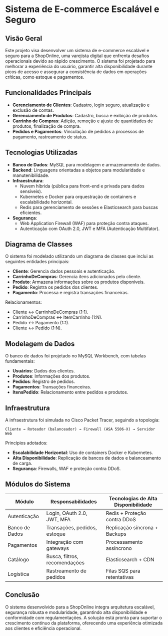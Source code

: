 # Sistema de E-commerce Escalável e Seguro

## Visão Geral
Este projeto visa desenvolver um sistema de e-commerce escalável e seguro para a ShopOnline, uma varejista digital que enfrenta desafios operacionais devido ao rápido crescimento. O sistema foi projetado para melhorar a experiência do usuário, garantir alta disponibilidade durante picos de acesso e assegurar a consistência de dados em operações críticas, como estoque e pagamentos.

## Funcionalidades Principais
- **Gerenciamento de Clientes**: Cadastro, login seguro, atualização e exclusão de contas.
- **Gerenciamento de Produtos**: Cadastro, busca e exibição de produtos.
- **Carrinho de Compras**: Adição, remoção e ajuste de quantidades de produtos, finalização de compra.
- **Pedidos e Pagamentos**: Vinculação de pedidos a processos de pagamento, rastreamento de status.

## Tecnologias Utilizadas
- **Banco de Dados**: MySQL para modelagem e armazenamento de dados.
- **Backend**: Linguagens orientadas a objetos para modularidade e manutenibilidade.
- **Infraestrutura**: 
  - Nuvem híbrida (pública para front-end e privada para dados sensíveis).
  - Kubernetes e Docker para orquestração de containers e escalabilidade horizontal.
  - Redis para gerenciamento de sessões e Elasticsearch para buscas eficientes.
- **Segurança**: 
  - Web Application Firewall (WAF) para proteção contra ataques.
  - Autenticação com OAuth 2.0, JWT e MFA (Autenticação Multifator).

## Diagrama de Classes
O sistema foi modelado utilizando um diagrama de classes que inclui as seguintes entidades principais:
- **Cliente**: Gerencia dados pessoais e autenticação.
- **CarrinhoDeCompras**: Gerencia itens adicionados pelo cliente.
- **Produto**: Armazena informações sobre os produtos disponíveis.
- **Pedido**: Registra os pedidos dos clientes.
- **Pagamento**: Processa e registra transações financeiras.

Relacionamentos:
- Cliente ↔ CarrinhoDeCompras (1:1).
- CarrinhoDeCompras ↔ ItemCarrinho (1:N).
- Pedido ↔ Pagamento (1:1).
- Cliente ↔ Pedido (1:N).

## Modelagem de Dados
O banco de dados foi projetado no MySQL Workbench, com tabelas fundamentais:
- **Usuários**: Dados dos clientes.
- **Produtos**: Informações dos produtos.
- **Pedidos**: Registro de pedidos.
- **Pagamentos**: Transações financeiras.
- **ItensPedido**: Relacionamento entre pedidos e produtos.

## Infraestrutura
A infraestrutura foi simulada no Cisco Packet Tracer, seguindo a topologia:
```
Cliente → Roteador (balanceador) → Firewall (ASA 5506-X) → Servidor Web
```
Princípios adotados:
- **Escalabilidade Horizontal**: Uso de containers Docker e Kubernetes.
- **Alta Disponibilidade**: Replicação de bancos de dados e balanceamento de carga.
- **Segurança**: Firewalls, WAF e proteção contra DDoS.

## Módulos do Sistema
| Módulo          | Responsabilidades                          | Tecnologias de Alta Disponibilidade      |
|-----------------|-------------------------------------------|------------------------------------------|
| Autenticação    | Login, OAuth 2.0, JWT, MFA                | Redis + Proteção contra DDoS             |
| Banco de Dados  | Transações, pedidos, estoque               | Replicação síncrona + Backups            |
| Pagamentos      | Integração com gateways                   | Processamento assíncrono                 |
| Catálogo        | Busca, filtros, recomendações             | Elasticsearch + CDN                      |
| Logística       | Rastreamento de pedidos                   | Filas SQS para retentativas              |

## Conclusão
O sistema desenvolvido para a ShopOnline integra arquitetura escalável, segurança robusta e modularidade, garantindo alta disponibilidade e conformidade com regulamentações. A solução está pronta para suportar o crescimento contínuo da plataforma, oferecendo uma experiência otimizada aos clientes e eficiência operacional.